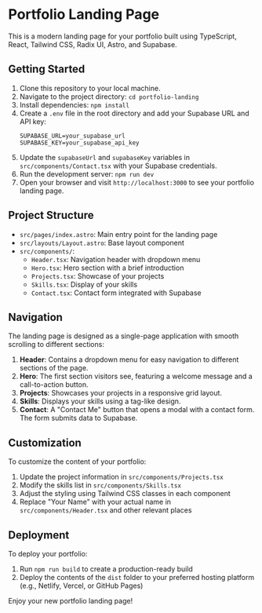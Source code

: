 # Portfolio Landing Page

This is a modern landing page for your portfolio built using TypeScript, React, Tailwind CSS, Radix UI, Astro, and Supabase.

## Getting Started

1. Clone this repository to your local machine.
2. Navigate to the project directory: `cd portfolio-landing`
3. Install dependencies: `npm install`
4. Create a `.env` file in the root directory and add your Supabase URL and API key:
   ```
   SUPABASE_URL=your_supabase_url
   SUPABASE_KEY=your_supabase_api_key
   ```
5. Update the `supabaseUrl` and `supabaseKey` variables in `src/components/Contact.tsx` with your Supabase credentials.
6. Run the development server: `npm run dev`
7. Open your browser and visit `http://localhost:3000` to see your portfolio landing page.

## Project Structure

- `src/pages/index.astro`: Main entry point for the landing page
- `src/layouts/Layout.astro`: Base layout component
- `src/components/`:
  - `Header.tsx`: Navigation header with dropdown menu
  - `Hero.tsx`: Hero section with a brief introduction
  - `Projects.tsx`: Showcase of your projects
  - `Skills.tsx`: Display of your skills
  - `Contact.tsx`: Contact form integrated with Supabase

## Navigation

The landing page is designed as a single-page application with smooth scrolling to different sections:

1. **Header**: Contains a dropdown menu for easy navigation to different sections of the page.
2. **Hero**: The first section visitors see, featuring a welcome message and a call-to-action button.
3. **Projects**: Showcases your projects in a responsive grid layout.
4. **Skills**: Displays your skills using a tag-like design.
5. **Contact**: A "Contact Me" button that opens a modal with a contact form. The form submits data to Supabase.

## Customization

To customize the content of your portfolio:

1. Update the project information in `src/components/Projects.tsx`
2. Modify the skills list in `src/components/Skills.tsx`
3. Adjust the styling using Tailwind CSS classes in each component
4. Replace "Your Name" with your actual name in `src/components/Header.tsx` and other relevant places

## Deployment

To deploy your portfolio:

1. Run `npm run build` to create a production-ready build
2. Deploy the contents of the `dist` folder to your preferred hosting platform (e.g., Netlify, Vercel, or GitHub Pages)

Enjoy your new portfolio landing page!